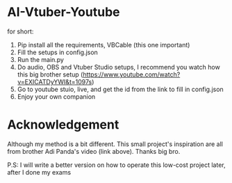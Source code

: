 # AI-Vtuber-Youtube

for short:
1. Pip install all the requirements, VBCable (this one important)
2. Fill the setups in config.json
3. Run the main.py
4. Do audio, OBS and Vtuber Studio setups, I recommend you watch how this big brother setup (https://www.youtube.com/watch?v=EXICATDyYWI&t=1097s)
5. Go to youtube stuio, live, and get the id from the link to fill in config.json
6. Enjoy your own companion

# Acknowledgement
Although my method is a bit different. This small project's inspiration are all from brother Adi Panda's video (link above). Thanks big bro.

P.S: I will write a better version on how to operate this low-cost project later, after I done my exams 
